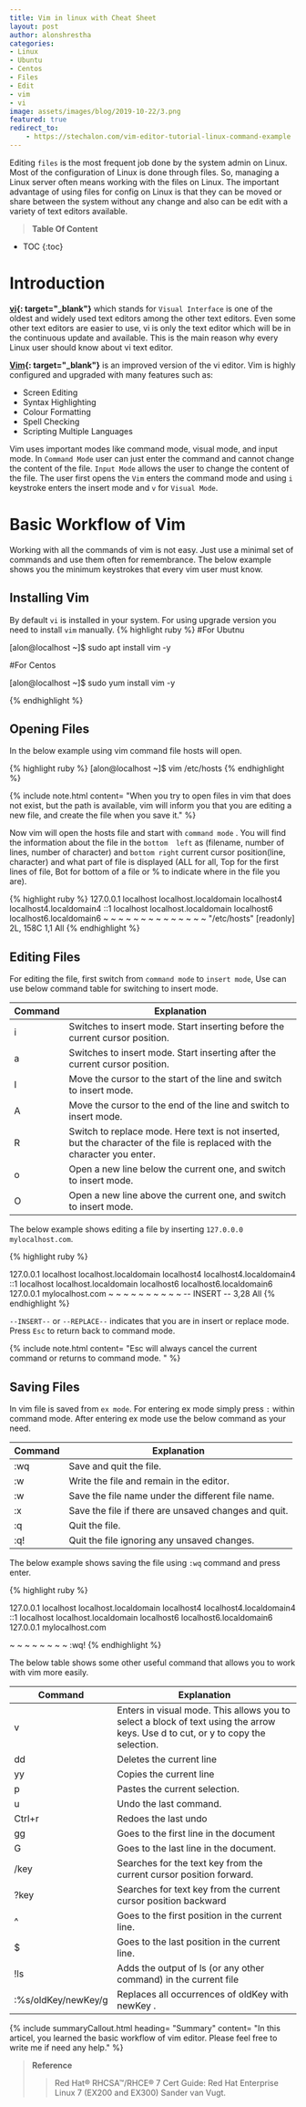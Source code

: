 ```yaml
---
title: Vim in linux with Cheat Sheet
layout: post
author: alonshrestha
categories:
- Linux
- Ubuntu
- Centos
- Files
- Edit
- vim
- vi
image: assets/images/blog/2019-10-22/3.png
featured: true
redirect_to:
    - https://stechalon.com/vim-editor-tutorial-linux-command-example
---
```


Editing `files` is the most frequent job done by the system admin on Linux. Most of the configuration of Linux is done through files. So, managing a Linux server often means working with the files on Linux. The important advantage of using files for config on Linux is that they can be moved or share between the system without any change and also can be edit with a variety of text editors available.

> **Table Of Content**

* TOC
{:toc}

# Introduction
**[vi](https://www.vim.org/
){: target="_blank"}**  which stands for `Visual Interface` is one of the oldest and widely used text editors among the other text editors. Even some other text editors are easier to use, vi is only the text editor which will be in the continuous update and available. This is the main reason why every Linux user should know about vi text editor.

**[Vim](https://www.vim.org/
){: target="_blank"}** is an improved version of the vi editor. Vim is highly configured and upgraded with many features such as:
* Screen Editing
* Syntax Highlighting
* Colour Formatting
* Spell Checking
* Scripting Multiple Languages

Vim uses important modes like command mode, visual mode, and input mode. In `Command Mode` user can just enter the command and cannot change the content of the file. `Input Mode` allows the user to change the content of the file. The user first opens the `Vim` enters the command mode and using `i` keystroke enters the insert mode and `v` for `Visual Mode`.

# Basic Workflow of Vim
Working with all the commands of vim is not easy. Just use a minimal set of commands and use them often for remembrance. The below example shows you the minimum keystrokes that every vim user must know.

## Installing Vim
By default `vi` is installed in your system. For using upgrade version you need to install `vim` manually.
{% highlight ruby %}
#For Ubutnu

[alon@localhost ~]$ sudo apt install vim -y

#For Centos

[alon@localhost ~]$ sudo yum install vim -y

{% endhighlight %}

## Opening Files
In the below example using vim command file hosts will open.

{% highlight ruby %}
[alon@localhost ~]$ vim /etc/hosts
{% endhighlight %}

{% include note.html content= "When you try to open files in vim that does not exist, but the path is available, vim will inform you that you are editing a new file, and create the file when you save it." %}

Now vim will open the hosts file and start with `command mode` . You will find the information about the file in the `bottom  left` as (filename, number of lines, number of character) and `bottom right` current cursor position(line, character) and what part of file is displayed (ALL for all, Top for the first lines of file, Bot for bottom of a file or % to indicate where in the file you are).

{% highlight ruby %}
127.0.0.1   localhost localhost.localdomain localhost4 localhost4.localdomain4
::1         localhost localhost.localdomain localhost6 localhost6.localdomain6
~
~
~
~
~
~
~
~
~
~
~
~
~
~
"/etc/hosts" [readonly] 2L, 158C                              1,1           All
{% endhighlight %}

## Editing Files
For editing the file, first switch from `command mode` to `insert mode`, Use can use below command table for switching to insert mode.

|Command  | Explanation  |
|---|---|
| i |  Switches to insert mode. Start inserting before the current cursor position. |
| a |  Switches to insert mode. Start inserting after the current cursor position.  |
| I |    Move the cursor to the start of the line and switch to insert mode.  |
|  A  |  Move the cursor to the end of the line and switch to insert mode.  |
| R  |  Switch to replace mode. Here text is not inserted, but the character of the file is replaced with the character you enter. |
| o | Open a new line below the current one, and switch to insert mode. |
|   O  |  Open a new line above the current one, and switch to insert mode. |


The below example shows editing a file by inserting `127.0.0.0      mylocalhost.com`.

{% highlight ruby %}

127.0.0.1   localhost localhost.localdomain localhost4 localhost4.localdomain4
::1         localhost localhost.localdomain localhost6 localhost6.localdomain6
127.0.0.1   mylocalhost.com
~
~
~
~
~
~
~
~
~
~
-- INSERT --                                                  3,28          All
{% endhighlight %}

`--INSERT--` or `--REPLACE--` indicates that you are in insert or replace mode. Press `Esc` to return back to command mode.

{% include note.html content= "Esc will always cancel the current command or returns to command mode. " %}

## Saving Files
In vim file is saved from `ex mode`. For entering ex mode simply press `:` within command mode. After entering ex mode use the below command as your need.

|Command  | Explanation  |
|---|---|
| :wq |  Save and quit the file. |
| :w |  Write the file and remain in the editor.  |
| :w <filename> |    Save the file name under the different file name.  |
|  :x  |  Save the file if there are unsaved changes and quit.  |
| :q |  Quit the file. |
| :q! |  Quit the file ignoring any unsaved changes. |

The below example shows saving the file using `:wq` command and press enter.

{% highlight ruby %}

127.0.0.1   localhost localhost.localdomain localhost4 localhost4.localdomain4
::1         localhost localhost.localdomain localhost6 localhost6.localdomain6
127.0.0.1   mylocalhost.com

~
~
~
~
~
~
~
~
:wq!
{% endhighlight %}

The below table shows some other useful command that allows you to work with vim more easily.

|Command  | Explanation  |
|---|---|
|   v  |   Enters in visual mode. This allows you to select a block of text using the arrow keys. Use  d  to cut, or  y  to copy the selection. |
|   dd  |  Deletes the current line |
|   yy  |  Copies the current line |
|   p  |  Pastes the current selection.  |
|   u |   Undo the last command. |
| Ctrl+r |    Redoes the last undo |
|  gg  |   Goes to the first line in the document |
| G | Goes to the last line in the document. |
| /key |  Searches for the text key  from the current cursor position forward. |
| ?key |  Searches for  text key  from the current cursor position backward |
| ^ |  Goes to the first position in the current line. |
| $ |  Goes to the last position in the current line. |
| !ls |   Adds the output of  ls  (or any other command) in the current file |
| :%s/oldKey/newKey/g  |  Replaces all occurrences of  oldKey  with  newKey .  |

{% include summaryCallout.html heading= "Summary" content= "In this articel, you learned the basic workflow of vim editor. Please feel free to write me if need any help." %}

> **Reference**
>  > Red Hat® RHCSA™/RHCE® 7 Cert Guide: Red Hat Enterprise Linux 7 (EX200 and EX300) Sander van Vugt.